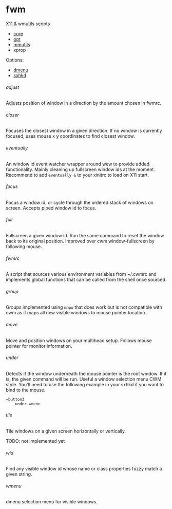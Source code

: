 # fwm

X11 & wmutils scripts

- [core](https://github.com/wmutils/core)
- [opt](https://github.com/wmutils/opt)
- [mmutils](https://github.com/pockata/mmutils)
- xprop

Options:

- [dmenu](https://tools.suckless.org/dmenu)
- [sxhkd](https://github.com/baskerville/sxhkd)

###### adjust

Adjusts position of window in a direction by the amount chosen in fwmrc.

###### closer

Focuses the closest window in a given direction. If no window is currently
focused, uses mouse x y coordinates to find closest window.

###### eventually

An window id event watcher wrapper around wew to provide added functionality.
Mainly cleaning up fullscreen window ids at the moment.  Recommend to add
`eventually &` to your xinitrc to load on X11 start.

###### focus

Focus a window id, or cycle through the ordered stack of windows on screen.
Accepts piped window id to focus.

###### full

Fullscreen a given window id. Run the same command to reset the window back to
its original position. Improved over cwm window-fullscreen by following mouse.

###### fwmrc

A script that sources various environment variables from ~/.cwmrc and
implements global functions that can be called from the shell once sourced.

###### group

Groups implemented using `mapw` that does work but is not compatible
with cwm as it maps all new visible windows to mouse pointer location.

###### move

Move and position windows on your multihead setup. Follows mouse pointer for
monitor information.

###### under

Detects if the window underneath the mouse pointer is the root window. If it
is, the given command will be run. Useful a window selection menu CWM style.
You'll need to use the following example in your sxhkd if you want to bind to
the mouse.

```
~button3
    under wmenu
```

###### tile

Tile windows on a given screen horizontally or vertically.

TODO: not implemented yet

###### wid

Find any visible window id whose name or class properties fuzzy match a given
string.

###### wmenu

dmenu selection menu for visible windows.
